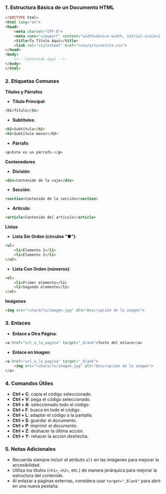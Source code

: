 ### 1. Estructura Básica de un Documento HTML

```html
<!DOCTYPE html>
<html lang="en">
<head>
    <meta charset="UTF-8">
    <meta name="viewport" content="width=device-width, initial-scale=1.0">
    <title>Tu Título Aquí</title>
    <link rel="stylesheet" href="ruta/a/tu/estilo.css">
</head>
<body>
    <!-- Contenido aquí -->
</body>
</html>
```

### 2. Etiquetas Comunes

**Títulos y Párrafos**
- **Título Principal**: 
```html
<h1>Título</h1>
```
- **Subtítulos**: 
```html
<h2>Subtítulo</h2>
<h3>Subtítulo menor</h3>
```
- **Párrafo**: 
```html
<p>Este es un párrafo.</p>
```

**Contenedores**
- **División**: 
```html
<div>Contenido de la caja</div>
```
- **Sección**: 
```html
<section>Contenido de la sección</section>
```
- **Artículo**: 
```html
<article>Contenido del artículo</article>
```

**Listas**
- **Lista Sin Orden (círculos "●")**: 
```html
<ul>
    <li>Elemento 1</li>
    <li>Elemento 2</li>
</ul>
```
- **Lista Con Orden (números)**: 
```html
<ol>
    <li>Primer elemento</li>
    <li>Segundo elemento</li>
</ol>
```

**Imágenes**
```html
<img src="ruta/a/tu/imagen.jpg" alt="Descripción de la imagen">
```

### 3. Enlaces

- **Enlace a Otra Página**: 
```html
<a href="url_a_la_pagina" target="_blank">Texto del enlace</a>
```
- **Enlace en Imagen**: 
```html
<a href="url_a_la_pagina" target="_blank">
    <img src="ruta/a/tu/imagen.jpg" alt="Descripción de la imagen">
</a>
```

### 4. Comandos Útiles

- **Ctrl + C**: copia el código seleccionado.
- **Ctrl + V**: pega el código seleccionado.
- **Ctrl + A**: seleccionado todo el código.
- **Ctrl + F**: busca en todo el código.
- **Ctrl + L**: adaptar el código a la pantalla.
- **Ctrl + S**: guardar el documento.
- **Ctrl + P**: imprimir el documento.
- **Ctrl + Z**: deshacer la última acción.
- **Ctrl + Y**: rehacer la acción deshecha.

### 5. Notas Adicionales

- Recuerda siempre incluir el atributo `alt` en las imágenes para mejorar la accesibilidad.
- Utiliza los títulos (`<h1>`, `<h2>`, etc.) de manera jerárquica para mejorar la estructura del contenido.
- Al enlazar a páginas externas, considera usar `target="_blank"` para abrir en una nueva pestaña.

